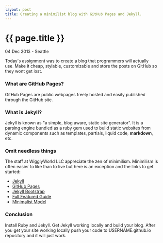 ```yaml
---
layout: post
title: Creating a minimilist blog with GitHub Pages and Jekyll.
---
```


{{ page.title }}
================

<p class="meta">04 Dec 2013 - Seattle</p>

Today's assignment was to create a blog that programmers will actually use.  Make it cheap, stylable, customizable and store the posts on GitHub so 
they wont get lost.

### What are GitHub Pages?

GitHub Pages are public webpages freely hosted and easily published through the GitHub site.

### What is Jekyll?

Jekyll is known as "a simple, blog aware, static site generator". It is a parsing engine bundled as a ruby gem used to 
build static websites from dynamic components such as templates, partials, liquid code, **markdown**, etc.

### Omit needless things

The staff at WigglyWorld LLC appreciate the zen of minimilism.  Minimilism is often easier to like
than to live but here is an exception and the links to get started:

* [Jekyll](http://github.com/mojombo/jekyll/)
* [GitHub Pages](http://pages.github.com/)
* [Jekyll Bootstrap](http://jekyllbootstrap.com/)
* [Full Featured Guide](http://erjjones.github.io/blog/How-I-built-my-blog-in-one-day/)
* [Minimalist Model](https://github.com/mojombo/mojombo.github.io/)

<b></b>
### Conclusion

Install Ruby and Jekyll. Get Jekyll working locally and build your blog.  After you get your site working locally push your code to
USERNAME.github.io repository and it will just work.
